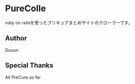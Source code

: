 # PureColle
ruby on railsを使ったプリキュアまとめサイトのクローラーです。

## Author
Duuun

## Special Thanks
All PreCure so far